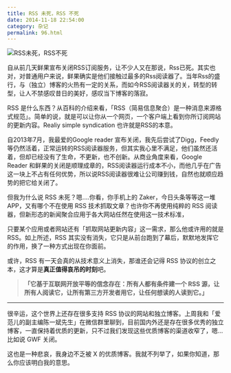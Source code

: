 ```yaml
---
title: RSS 未死，RSS 不死
date: 2014-11-18 22:54:00
category: 杂记
permalink: 96.html
---
```


![RSS未死，RSS不死](https://img.imzl.com/wp-content/uploads/2014/11/feedly-rss-pro.png)

自从前几天鲜果宣布关闭RSS订阅服务，让不少人又在那说，Rss已死。其实也对，对普通用户来说，鲜果确实是他们接触过最多的Rss阅读器了。当年Rss的盛行，与（独立）博客的火热有一定的关系，而如今RSS阅读器关的关，转型的转型，让人不禁感叹昔日的美好，感叹当下博客的落寂。

RSS 是什么东西？从百科的介绍来看，「RSS（简易信息聚合）是一种消息来源格式规范」。简单的说，就是可以让你从一个网页，一个客户端上看到你所订阅网站的更新内容。Realiy simple syndication 也许就是RSS的本意。

自2013年7月，我最爱的Google reader 宣布关闭，我先后尝试了Digg，Feedly等仍然活着，正常运转的RSS阅读器服务，但其实我心里不满足，他们虽然还活着，但却已经没有了生命，不更新，也不创新。从商业角度来看，Google Reader 和鲜果的关闭是顺理成章的，RSS阅读器运行成本不小，而他几乎在广告这一块上不占有任何优势，所以说RSS阅读器很难让公司赚到钱，自然也就顺应趋势的把它给关闭了。

但我为什么说 RSS 未死？嗯....你看，你手机上的 Zaker，今日头条等等这一堆 APP，又有哪个不在使用 RSS 技术抓取文章？也许你不再使用纯粹的 RSS 阅读器，但新形态的新闻聚合应用于各大网站任然在使用这一技术标准，

只要某个应用或者网站还有「抓取网站更新内容」这一需求，那么他或许用的就是 RSS。如上所述，RSS 其实没有消失，它只是从前台跑到了幕后，默默地发挥它的作用，换了一种方式出现在你面前。

或许，RSS 有一天会真的从技术意义上消失，那谁还会记得 RSS 协议的创立之本，这才算是**真正值得哀吊的时刻**吧。

> **「它基于互联网开放平等的信念存在：所有人都有条件建一个 RSS 源，让所有人阅读它，让所有第三方开发者用它，让任何想读的人读到它。」**

* * *

很辛运，这个世界上还存在很多支持 RSS 协议的网站和独立博客。上周我和「爱范儿的副主编陈一斌先生」在微信群里聊到，目前国内外还是存在很多优秀的独立博客，一直保持着优质的更新，只不过我们发现这些优质博客的渠道收窄了，嗯...比如说 GWF 关闭。

这也是一种悲哀，我身边不乏被 X 的优质博客。我就不列举了，如果你知道，那么你应该明白我的意思。
